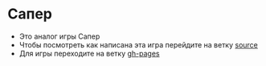 # Сапер
- Это аналог игры Сапер
- Чтобы посмотреть как написана эта игра перейдите на ветку [source](https://github.com/andrewnovik1492/Saper/tree/source)
- Для игры переходите на ветку [gh-pages](https://github.com/andrewnovik1492/Saper/tree/gh-pages)
